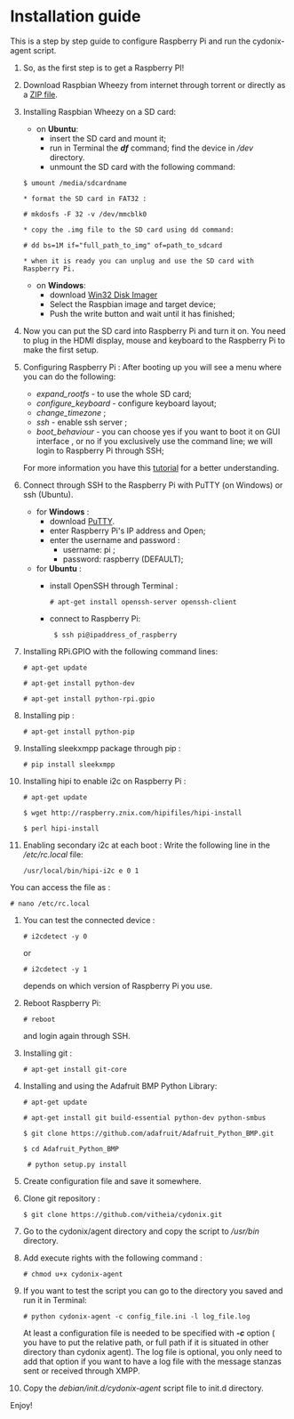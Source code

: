 Installation guide
=================

   This is a step by step guide to configure Raspberry Pi and run the cydonix-agent script.

1. So, as the first step is to get a Raspberry PI!
1. Download Raspbian Wheezy from internet through torrent or directly as a [ZIP file](http://www.raspberrypi.org/downloads/).
1. Installing Raspbian Wheezy on a SD card:
     * on **Ubuntu**:
       * insert the SD card and mount it;
       * run in Terminal the ***df*** command; find the device in */dev* directory.
       * unmount the SD card with the following command:
      ``` 
      $ umount /media/sdcardname 
      ```
       * format the SD card in FAT32 :
      ``` 
      # mkdosfs -F 32 -v /dev/mmcblk0 
      ```
       * copy the .img file to the SD card using dd command:
      ```
      # dd bs=1M if="full_path_to_img" of=path_to_sdcard 
      ```
       * when it is ready you can unplug and use the SD card with Raspberry Pi.
     * on **Windows**:
       * download [Win32 Disk Imager](http://sourceforge.net/projects/win32diskimager/)
       * Select the Raspbian image and target device;
       * Push the write button and wait until it has finished;
1. Now you can put the SD card into Raspberry Pi and turn it on. You need to plug in the HDMI display, mouse and keyboard to the Raspberry Pi to make the first setup.

1. Configuring Raspberry Pi :
   After booting up you will see a menu where you can do the following:
     * *expand_rootfs* - to  use the whole SD card;
     * *configure_keyboard* - configure keyboard layout;
     * *change_timezone* ;
     * *ssh* - enable ssh server ;
     * *boot_behaviour* - you can choose yes if you want to boot it on GUI interface , or no if you exclusively use the command line; we will login to Raspberry Pi through SSH;
    
   For more information you have this [tutorial](https://learn.adafruit.com/adafruits-raspberry-pi-lesson-2-first-time-configuration/overview) for a better understanding.

1. Connect through SSH to the Raspberry Pi with PuTTY (on Windows) or ssh (Ubuntu).
   * for **Windows** : 
     * download [PuTTY](http://www.putty.org/).
     * enter Raspberry Pi's IP address and Open;
     * enter the username and password :
          * username: pi ;
          * password: raspberry (DEFAULT);
   * for **Ubuntu** :
     * install OpenSSH through Terminal :

       ``` 
       # apt-get install openssh-server openssh-client 
       ```
     * connect to Raspberry Pi:
   
       ``` 
        $ ssh pi@ipaddress_of_raspberry 
       ```
       

1. Installing RPi.GPIO with the following command lines:
    ```
    # apt-get update
    ```
    ```
    # apt-get install python-dev
    ```
    ```
    # apt-get install python-rpi.gpio
    ```

1. Installing pip :
    ``` 
    # apt-get install python-pip 
    ```

1. Installing sleekxmpp package through pip : 
    ```
    # pip install sleekxmpp 
    ```

1. Installing hipi to enable i2c on Raspberry Pi :
    ``` 
    # apt-get update 
    ```
    ``` 
    $ wget http://raspberry.znix.com/hipifiles/hipi-install 
    ```
    ``` 
    $ perl hipi-install 
    ```

1. Enabling secondary i2c at each boot :
  Write the following line in the */etc/rc.local* file:
   ``` 
   /usr/local/bin/hipi-i2c e 0 1 
   ```
  You can access the file as :
   ``` 
   # nano /etc/rc.local 
   ```

1. You can test the connected device :
   ``` 
   # i2cdetect -y 0 
   ```
   or 
   ``` 
   # i2cdetect -y 1 
   ```

   depends on which version of Raspberry Pi you use.   

1. Reboot Raspberry Pi:
    ``` 
    # reboot
    ```
    and login again through SSH.  

1. Installing git :
    ``` 
    # apt-get install git-core 
    ```

1. Installing and using the Adafruit BMP Python Library:
    ``` 
    # apt-get update 
    ```
    ``` 
    # apt-get install git build-essential python-dev python-smbus 
    ```
    ```
    $ git clone https://github.com/adafruit/Adafruit_Python_BMP.git 
    ```
    ```
    $ cd Adafruit_Python_BMP 
    ```
    ```
     # python setup.py install
    ```

1. Create configuration file and save it somewhere.
1. Clone git repository :
    ``` 
    $ git clone https://github.com/vitheia/cydonix.git 
    ```

1. Go to the cydonix/agent directory and copy the script to */usr/bin* directory. 

1. Add execute rights with the following command :
    ```
    # chmod u+x cydonix-agent 
    ```

1. If you want to test the script you can go to the directory you saved and run it in Terminal:
   ```
   # python cydonix-agent -c config_file.ini -l log_file.log 
   ```
   At least a configuration file is needed to be specified with ***-c*** option ( you have to put the relative path, or full path if it is situated in other directory than cydonix agent). The log file is optional, you only need to add that option if you want to have a log file with the message stanzas sent or received through XMPP. 

1. Copy the *debian/init.d/cydonix-agent* script file to init.d directory.
 

Enjoy!
